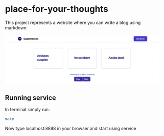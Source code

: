 # place-for-your-thoughts
This project represents a website where you can write a blog using markdown

![preview](misc/place-for-your-thoughts.png)

## Running service

In terminal simply run:
```bash
make
```

Now type localhost:8888 in your browser and start using service